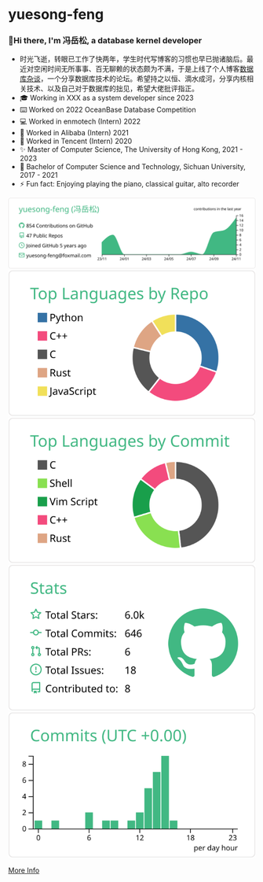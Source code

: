 # yuesong-feng

### 👋Hi there, I'm 冯岳松, a database kernel developer

- 时光飞逝，转眼已工作了快两年，学生时代写博客的习惯也早已抛诸脑后。最近对空闲时间无所事事、百无聊赖的状态颇为不满，于是上线了个人博客[数据库杂谈](https://yuesong-feng.github.io)，一个分享数据库技术的论坛。希望持之以恒、滴水成河，分享内核相关技术、以及自己对于数据库的拙见，希望大佬批评指正。
- 🎓 Working in XXX as a system developer since 2023
- ⌨️ Worked on 2022 OceanBase Database Competition
- 💻 Worked in enmotech (Intern) 2022
- 🔭 Worked in Alibaba (Intern) 2021
- 🌱 Worked in Tencent (Intern) 2020
- ✨ Master of Computer Science, The University of Hong Kong, 2021 - 2023
- 👯 Bachelor of Computer Science and Technology, Sichuan University, 2017 - 2021
- ⚡ Fun fact: Enjoying playing the piano, classical guitar, alto recorder

[![](https://raw.githubusercontent.com/yuesong-feng/yuesong-feng/master/profile-summary-card-output/vue/0-profile-details.svg)](https://github.com/yuesong-feng/github-profile-summary-cards)
[![](https://raw.githubusercontent.com/yuesong-feng/yuesong-feng/master/profile-summary-card-output/vue/1-repos-per-language.svg)](https://github.com/yuesong-feng/github-profile-summary-cards) [![](https://raw.githubusercontent.com/yuesong-feng/yuesong-feng/master/profile-summary-card-output/vue/2-most-commit-language.svg)](https://github.com/yuesong-feng/github-profile-summary-cards)
[![](https://raw.githubusercontent.com/yuesong-feng/yuesong-feng/master/profile-summary-card-output/vue/3-stats.svg)](https://github.com/yuesong-feng/github-profile-summary-cards) [![](https://raw.githubusercontent.com/yuesong-feng/yuesong-feng/master/profile-summary-card-output/vue/4-productive-time.svg)](https://github.com/yuesong-feng/github-profile-summary-cards)

[More Info](https://github.com/yuesong-feng/github-profile-summary-cards)
